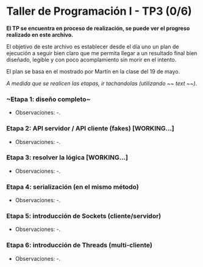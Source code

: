 # Taller de Programación I - TP3 (0/6)

**El TP se encuentra en proceso de realización, se puede ver el progreso realizado en este archivo.**

El objetivo de este archivo es establecer desde el día uno un plan de ejecución a seguir bien claro que me permita llegar a un resultado final bien diseñado, legible y con poco acomplamiento sin morir en el intento.

El plan se basa en el mostrado por Martín en la clase del 19 de mayo.

*A medida que se realicen las etapas, ir tachandolas (utilizando ~~ text ~~)*.

### ~Etapa 1: diseño completo~
- Observaciones: -.

### Etapa 2: API servidor / API cliente (fakes) [WORKING...]
- Observaciones: -.

### Etapa 3: resolver la lógica [WORKING...]
- Observaciones: -.

### Etapa 4: serialización (en el mismo método)
- Observaciones: -.

### Etapa 5: introducción de Sockets (cliente/servidor)
- Observaciones: -.

### Etapa 6: introducción de Threads (multi-cliente)
- Observaciones: -.